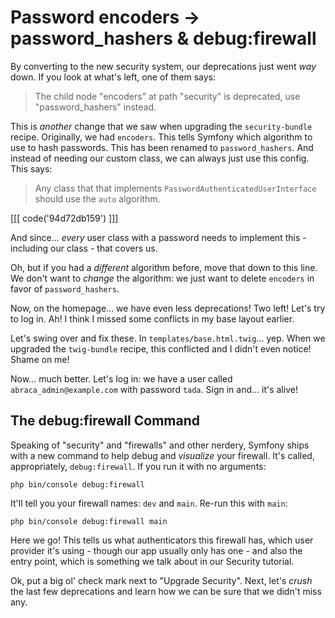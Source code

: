 # Password encoders -> password_hashers & debug:firewall

By converting to the new security system, our deprecations just went *way* down.
If you look at what's left, one of them says:

> The child node "encoders" at path "security" is deprecated, use "password_hashers"
> instead.

This is *another* change that we saw when upgrading the `security-bundle` recipe.
Originally, we had `encoders`. This tells Symfony which algorithm to use to hash
passwords. This has been renamed to `password_hashers`. And instead of needing our
custom class, we can always just use this config. This says:

> Any class that that implements `PasswordAuthenticatedUserInterface` should
> use the `auto` algorithm.

[[[ code('94d72db159') ]]]

And since... *every* user class with a password needs to implement this - including
our class - that covers us.

Oh, but if you had a *different* algorithm before, move that down to this line.
We don't want to *change* the algorithm: we just want to delete `encoders` in
favor of `password_hashers`.

Now, on the homepage... we have even less deprecations! Two left! Let's try to log
in. Ah! I think I missed some conflicts in my base layout earlier.

Let's swing over and fix these. In `templates/base.html.twig`... yep. When we
upgraded the `twig-bundle` recipe, this conflicted and I didn't even notice!
Shame on me!

Now... much better. Let's log in: we have a user called `abraca_admin@example.com`
with password `tada`. Sign in and... it's alive!

## The debug:firewall Command

Speaking of "security" and "firewalls" and other nerdery, Symfony ships with a new
command to help debug and *visualize* your firewall. It's called, appropriately,
`debug:firewall`. If you run it with no arguments:

```terminal-silent
php bin/console debug:firewall
```

It'll tell you your firewall names: `dev` and `main`. Re-run this with `main`:

```terminal-silent
php bin/console debug:firewall main
```

Here we go! This tells us what authenticators this firewall has, which user provider
it's using - though our app usually only has one - and also the entry point, which
is something we talk about in our Security tutorial.

Ok, put a big ol' check mark next to "Upgrade Security". Next, let's *crush* the
last few deprecations and learn how we can be sure that we didn't miss any.
